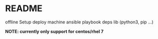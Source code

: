 # README

offline Setup deploy machine ansible playbook deps lib (python3, pip ...)

**NOTE: currently only support for centos/rhel 7**


